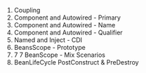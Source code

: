 1. Coupling
2. Component and Autowired - Primary
3. Component and Autowired - Name
4. Component and Autowired - Qualifier
5. Named and Inject - CDI
6. BeansScope - Prototype
7. 7 7 BeanScope - Mix Scenarios
8. BeanLifeCycle PostConstruct & PreDestroy
